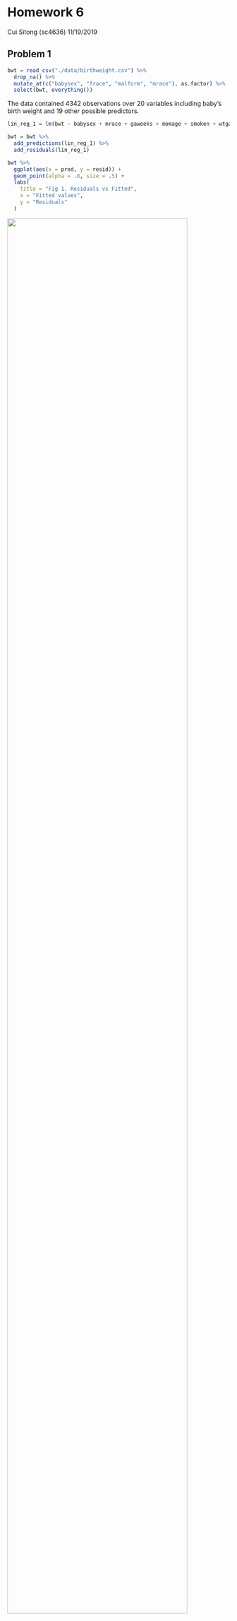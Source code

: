 Homework 6
================
Cui Sitong (sc4636)
11/19/2019

## Problem 1

``` r
bwt = read_csv("./data/birthweight.csv") %>%
  drop_na() %>% 
  mutate_at(c("babysex", "frace", "malform", "mrace"), as.factor) %>% 
  select(bwt, everything())
```

The data contained 4342 observations over 20 variables including baby’s
birth weight and 19 other possible predictors.

``` r
lin_reg_1 = lm(bwt ~ babysex + mrace + gaweeks + momage + smoken + wtgain, data = bwt)

bwt = bwt %>% 
  add_predictions(lin_reg_1) %>% 
  add_residuals(lin_reg_1)

bwt %>% 
  ggplot(aes(x = pred, y = resid)) +
  geom_point(alpha = .8, size = .5) +
  labs(
    title = "Fig 1. Residuals vs Fitted",
    x = "Fitted values",
    y = "Residuals"
  )
```

<img src="p8105_hw6_sc4636_files/figure-gfm/unnamed-chunk-1-1.png" width="90%" />

Model 1 is proposed in interest of exploring the relationship between
mother’s status and their baby’s birth weight. Important predictors
include mother’s race, age, smoking status and weight gain during
pregnancy. In addition, baby’s gender and gestational age are included
in the model since they are important confounders given previous
studies. Other factors related to mother’s status such as mother’s
height, menarch age and BMI are excluded since they are unlikely to be
relevant. Also, mother’s weight before pregnancy and at delivery are not
considered since weight gain concludes the difference between them. In
conclusion, 6 predictors are used in model 1 to predict baby’s
birthweight.

``` r
set.seed(37)
cv_bwt = crossv_mc(bwt, nrow(bwt))

cv_bwt = 
  cv_bwt %>% 
  mutate(lin_reg_1  = map(train, ~lm(bwt ~ babysex + mrace + gaweeks + momage + smoken + wtgain, data = .x)),
         lin_reg_2  = map(train, ~lm(bwt ~ blength + gaweeks, data = .x)),
         lin_reg_3  = map(train, ~lm(bwt ~ bhead * blength * babysex, data = .x))) %>% 
  mutate(rmse_1 = map2_dbl(lin_reg_1, test, ~rmse(model = .x, data = .y)),
         rmse_2 = map2_dbl(lin_reg_2, test, ~rmse(model = .x, data = .y)),
         rmse_3 = map2_dbl(lin_reg_3, test, ~rmse(model = .x, data = .y)))

cv_bwt %>% 
  select(starts_with("rmse")) %>% 
  pivot_longer(
    everything(),
    names_to = "model", 
    values_to = "rmse",
    names_prefix = "rmse_") %>% 
  mutate(model = fct_inorder(model)) %>% 
  ggplot(aes(x = model, y = rmse, color = model)) + 
  geom_violin(alpha = .6) +
  labs(
    title = "Fig 2. RSME in three models"
  ) +
  theme(legend.position = "none")
```

<img src="p8105_hw6_sc4636_files/figure-gfm/unnamed-chunk-2-1.png" width="90%" />

Among the three models, the last one has least RSME which means that
model 3 gives relatively better prediction compared to model 1 and 2.
This is reasonable as baby’s head circumference and length indicate size
of the baby which is highly associated with weight.

## Problem 2

``` r
weather_df = 
  rnoaa::meteo_pull_monitors(
    c("USW00094728"),
    var = c("PRCP", "TMIN", "TMAX"), 
    date_min = "2017-01-01",
    date_max = "2017-12-31") %>%
  mutate(
    name = recode(id, USW00094728 = "CentralPark_NY"),
    tmin = tmin / 10,
    tmax = tmax / 10) %>%
  select(name, id, everything())
```

    ## Registered S3 method overwritten by 'crul':
    ##   method                 from
    ##   as.character.form_file httr

    ## Registered S3 method overwritten by 'hoardr':
    ##   method           from
    ##   print.cache_info httr

    ## file path:          /Users/Ulga/Library/Caches/rnoaa/ghcnd/USW00094728.dly

    ## file last updated:  2019-09-26 10:25:36

    ## file min/max dates: 1869-01-01 / 2019-09-30

``` r
set.seed(37)
boot = weather_df %>% 
  bootstrap(n = 5000) %>% 
  mutate(
    lin_reg = map(strap, ~lm(tmax ~ tmin, data = .x)),
    results = map(lin_reg, broom::tidy),
    r_sq = map(lin_reg, broom::glance)) %>% 
  select(-strap, -lin_reg) %>% 
  unnest(results, r_sq) %>% 
  select(.id, term, estimate, r.squared) %>% 
  mutate(term = recode(term, 
                       "(Intercept)" = "beta_0_hat",
                       "tmin" = "beta_1_hat")) %>% 
  pivot_wider(names_from = term, values_from = estimate) %>% 
  mutate(log = log(beta_0_hat * beta_1_hat))

boot %>% ggplot(aes(x = log)) + 
  geom_density() +
  labs(
    title = "Fig 3. Distribution of log(β0 * β1)",
    x = "log(β0 * β1)",
    y = "Density"
  )
```

<img src="p8105_hw6_sc4636_files/figure-gfm/bootstraping-1.png" width="90%" />

``` r
boot %>% ggplot(aes(x = r.squared)) + 
  geom_density() +
  labs(
    title = "Fig 4. Distribution of r squared",
    x = "r squared",
    y = "Density"
  )
```

<img src="p8105_hw6_sc4636_files/figure-gfm/bootstraping-2.png" width="90%" />

According to figure 3 and 4, both log(β0 \* β1) and r squared are likely
to be normally distributed. Sampling distribution of log(β0 \* β1) has a
mean of 2.0130305 and standard deviation of 0.0237915. Sampling
distribution of r squared has a mean of 0.9113032 and standard deviation
of 0.0085833.

``` r
boot %>% summarize(
  r_sq_025 = quantile(r.squared, .025),
  r_sq_975 = quantile(r.squared, .975),
  log_025 = quantile(log, .025),
  log_975 = quantile(log, .975)
)
```

    ## # A tibble: 1 x 4
    ##   r_sq_025 r_sq_975 log_025 log_975
    ##      <dbl>    <dbl>   <dbl>   <dbl>
    ## 1    0.894    0.927    1.97    2.06

  - 95% confidence interval for r square is 0.8935637 - 0.9270317.

  - 95% confidence interval for log(β0 \* β1) is 1.9653407 - 2.0575089.
